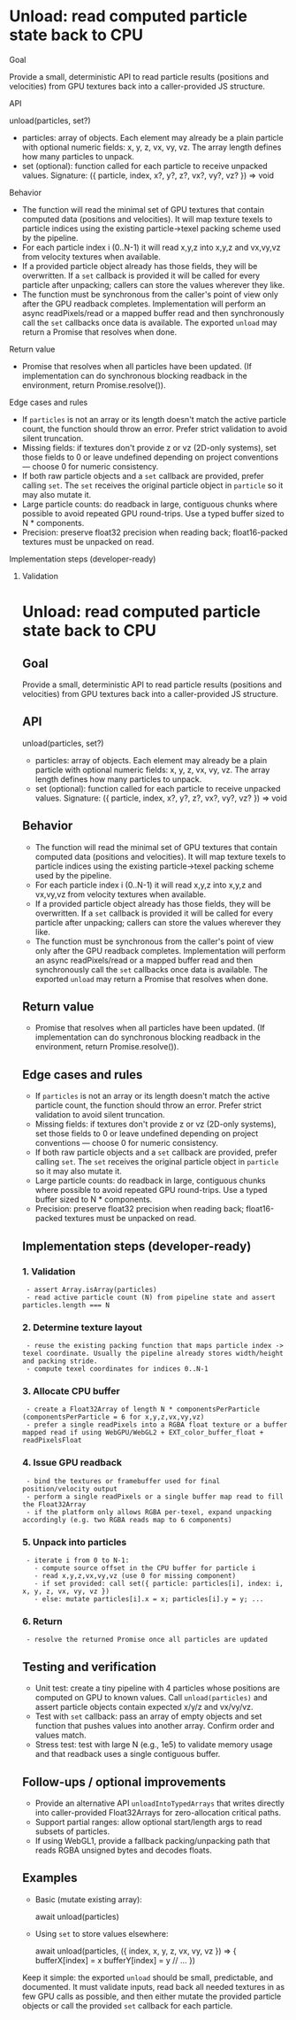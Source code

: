 # Unload: read computed particle state back to CPU

Goal

Provide a small, deterministic API to read particle results (positions and velocities) from GPU textures back into a caller-provided JS structure.

API

unload(particles, set?)

- particles: array of objects. Each element may already be a plain particle with optional numeric fields: x, y, z, vx, vy, vz. The array length defines how many particles to unpack.
- set (optional): function called for each particle to receive unpacked values. Signature:
  ({ particle, index, x?, y?, z?, vx?, vy?, vz? }) => void

Behavior

- The function will read the minimal set of GPU textures that contain computed data (positions and velocities). It will map texture texels to particle indices using the existing particle->texel packing scheme used by the pipeline.
- For each particle index i (0..N-1) it will read x,y,z into x,y,z and vx,vy,vz from velocity textures when available.
- If a provided particle object already has those fields, they will be overwritten. If a `set` callback is provided it will be called for every particle after unpacking; callers can store the values wherever they like.
- The function must be synchronous from the caller's point of view only after the GPU readback completes. Implementation will perform an async readPixels/read or a mapped buffer read and then synchronously call the `set` callbacks once data is available. The exported `unload` may return a Promise that resolves when done.

Return value

- Promise<void> that resolves when all particles have been updated. (If implementation can do synchronous blocking readback in the environment, return Promise.resolve()).

Edge cases and rules

- If `particles` is not an array or its length doesn't match the active particle count, the function should throw an error. Prefer strict validation to avoid silent truncation.
- Missing fields: if textures don't provide z or vz (2D-only systems), set those fields to 0 or leave undefined depending on project conventions — choose 0 for numeric consistency.
- If both raw particle objects and a `set` callback are provided, prefer calling `set`. The `set` receives the original particle object in `particle` so it may also mutate it.
- Large particle counts: do readback in large, contiguous chunks where possible to avoid repeated GPU round-trips. Use a typed buffer sized to N * components.
- Precision: preserve float32 precision when reading back; float16-packed textures must be unpacked on read.

Implementation steps (developer-ready)

1. Validation
	# Unload: read computed particle state back to CPU

	## Goal

	Provide a small, deterministic API to read particle results (positions and velocities) from GPU textures back into a caller-provided JS structure.

	## API

	unload(particles, set?)

	- particles: array of objects. Each element may already be a plain particle with optional numeric fields: x, y, z, vx, vy, vz. The array length defines how many particles to unpack.
	- set (optional): function called for each particle to receive unpacked values. Signature:
	  ({ particle, index, x?, y?, z?, vx?, vy?, vz? }) => void

	## Behavior

	- The function will read the minimal set of GPU textures that contain computed data (positions and velocities). It will map texture texels to particle indices using the existing particle->texel packing scheme used by the pipeline.
	- For each particle index i (0..N-1) it will read x,y,z into x,y,z and vx,vy,vz from velocity textures when available.
	- If a provided particle object already has those fields, they will be overwritten. If a `set` callback is provided it will be called for every particle after unpacking; callers can store the values wherever they like.
	- The function must be synchronous from the caller's point of view only after the GPU readback completes. Implementation will perform an async readPixels/read or a mapped buffer read and then synchronously call the `set` callbacks once data is available. The exported `unload` may return a Promise that resolves when done.

	## Return value

	- Promise<void> that resolves when all particles have been updated. (If implementation can do synchronous blocking readback in the environment, return Promise.resolve()).

	## Edge cases and rules

	- If `particles` is not an array or its length doesn't match the active particle count, the function should throw an error. Prefer strict validation to avoid silent truncation.
	- Missing fields: if textures don't provide z or vz (2D-only systems), set those fields to 0 or leave undefined depending on project conventions — choose 0 for numeric consistency.
	- If both raw particle objects and a `set` callback are provided, prefer calling `set`. The `set` receives the original particle object in `particle` so it may also mutate it.
	- Large particle counts: do readback in large, contiguous chunks where possible to avoid repeated GPU round-trips. Use a typed buffer sized to N * components.
	- Precision: preserve float32 precision when reading back; float16-packed textures must be unpacked on read.

	## Implementation steps (developer-ready)

	### 1. Validation

		- assert Array.isArray(particles)
		- read active particle count (N) from pipeline state and assert particles.length === N

	### 2. Determine texture layout

		- reuse the existing packing function that maps particle index -> texel coordinate. Usually the pipeline already stores width/height and packing stride.
		- compute texel coordinates for indices 0..N-1

	### 3. Allocate CPU buffer

		- create a Float32Array of length N * componentsPerParticle (componentsPerParticle = 6 for x,y,z,vx,vy,vz)
		- prefer a single readPixels into a RGBA float texture or a buffer mapped read if using WebGPU/WebGL2 + EXT_color_buffer_float + readPixelsFloat

	### 4. Issue GPU readback

		- bind the textures or framebuffer used for final position/velocity output
		- perform a single readPixels or a single buffer map read to fill the Float32Array
		- if the platform only allows RGBA per-texel, expand unpacking accordingly (e.g. two RGBA reads map to 6 components)

	### 5. Unpack into particles

		- iterate i from 0 to N-1:
		  - compute source offset in the CPU buffer for particle i
		  - read x,y,z,vx,vy,vz (use 0 for missing component)
		  - if set provided: call set({ particle: particles[i], index: i, x, y, z, vx, vy, vz })
		  - else: mutate particles[i].x = x; particles[i].y = y; ...

	### 6. Return

		- resolve the returned Promise once all particles are updated

	## Testing and verification

	- Unit test: create a tiny pipeline with 4 particles whose positions are computed on GPU to known values. Call `unload(particles)` and assert particle objects contain expected x/y/z and vx/vy/vz.
	- Test with `set` callback: pass an array of empty objects and set function that pushes values into another array. Confirm order and values match.
	- Stress test: test with large N (e.g., 1e5) to validate memory usage and that readback uses a single contiguous buffer.

	## Follow-ups / optional improvements

	- Provide an alternative API `unloadIntoTypedArrays` that writes directly into caller-provided Float32Arrays for zero-allocation critical paths.
	- Support partial ranges: allow optional start/length args to read subsets of particles.
	- If using WebGL1, provide a fallback packing/unpacking path that reads RGBA unsigned bytes and decodes floats.

	## Examples

	- Basic (mutate existing array):

	  await unload(particles)

	- Using `set` to store values elsewhere:

	  await unload(particles, ({ index, x, y, z, vx, vy, vz }) => {
		 bufferX[index] = x
		 bufferY[index] = y
		 // ...
	  })

	Keep it simple: the exported `unload` should be small, predictable, and documented. It must validate inputs, read back all needed textures in as few GPU calls as possible, and then either mutate the provided particle objects or call the provided `set` callback for each particle.
